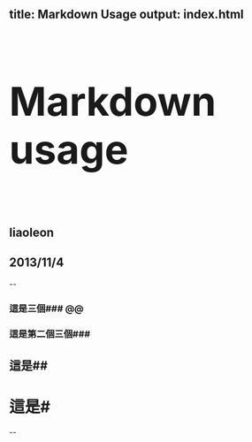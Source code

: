 title: Markdown Usage
output: index.html
--

<h1 style="font-size: 72px">
  Markdown usage
</h1>
<br />


## liaoleon
## 2013/11/4

--

### 這是三個### @@
### 這是第二個三個###
## 這是##
# 這是#

--
